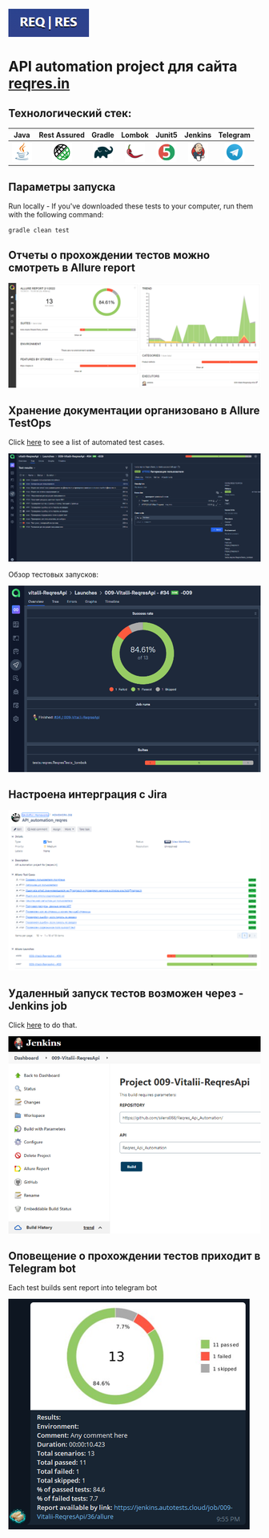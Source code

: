 ![](src/images/main_logo.png)

# API automation project для сайта [reqres.in](https://reqres.in/)


## Технологический стек:

| Java | Rest Assured | Gradle | Lombok | Junit5 | Jenkins | Telegram |
|:-----:|:-----:|:-----:|:-----:|:-----:|:-----:|:-----:|
| ![Java](src/images/icons/Java.png) | ![Rest-Assured](src/images/icons/Rest-Assured.png) | ![Gradle](src/images/icons/Gradle.png) | ![Lombok](src/images/icons/Lombok.png) | ![JUnit5](src/images/icons/JUnit5.png) | ![Jenkins](src/images/icons/Jenkins.png) | ![Telegram](src/images/icons/Telegram.png) |

[comment]: <> (## Используемые технологии и инструменты)

[comment]: <> (![Intelij_IDEA]&#40;src/images/icons/Intelij_IDEA.png&#41;)

[comment]: <> (![Java]&#40;src/images/icons/Java.png&#41;)

[comment]: <> (![Selenide]&#40;src/images/icons/Selenide.png&#41;)

[comment]: <> (![Selenoid]&#40;src/images/icons/Selenoid.png&#41;)

[comment]: <> (![Gradle]&#40;src/images/icons/Gradle.png&#41;)

[comment]: <> (![JUnit5]&#40;src/images/icons/JUnit5.png&#41;)

[comment]: <> (![Allure Report]&#40;src/images/icons/Allure_Report.png&#41;)

[comment]: <> (![AllureTestOps]&#40;src/images/icons/AllureTestOps.png&#41;)

[comment]: <> (![Github]&#40;src/images/icons/Github.png&#41;)

[comment]: <> (![Jenkins]&#40;src/images/icons/Jenkins.png&#41;)

[comment]: <> (![Rest-Assured]&#40;src/images/icons/Rest-Assured.png&#41;)

[comment]: <> (![Telegram]&#40;src/images/icons/Telegram.png&#41;)

[comment]: <> (![Jira]&#40;src/images/icons/Jira.png&#41;)

[comment]: <> (![Lombok]&#40;src/images/icons/Lombok.png&#41;)


## Параметры запуска
Run locally - If you've downloaded these tests to your computer, run them with the following command:
```bash
gradle clean test
```

## Отчеты о прохождении тестов можно смотреть в Allure report

![allure report](src/images/reports/AllureReport001.png)

## Хранение документации организовано в Allure TestOps

Click <a target="_blank" href="https://allure.autotests.cloud/project/948/dashboards">here</a> to see a list of automated test cases.

![](src/images/reports/AllureTestOps001.png)

Обзор тестовых запусков:

![](src/images/reports/AllureTestOps002.png)

## Настроена интерграция с Jira

![](src/images/reports/Jira001.png)

## Удаленный запуск тестов возможен через - Jenkins job
 
Click <a target="_blank" href="https://jenkins.autotests.cloud/job/009-Vitalii-ReqresApi/">here</a> to do that.

![](src/images/reports/Jenkins001.png)


## Оповещение о прохождении тестов приходит в Telegram bot

Each test builds sent report into telegram bot

![](src/images/reports/TelegramReport001.png)




